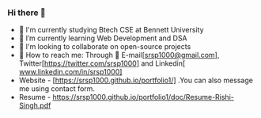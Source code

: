 ### Hi there 👋
- 🔭 I'm currently studying Btech CSE at Bennett University 
- 🌱 I’m currently learning Web Development and DSA 
- 👯 I'm looking to collaborate on open-source projects
- 💬 How to reach me: Through 📧 E-mail[srsp1000@gmail.com], Twitter[https://twitter.com/srsp1000] and Linkedin[ www.linkedin.com/in/srsp1000] 
- Website - [https://srsp1000.github.io/portfolio1/] .You can also message me using contact form.
- Resume - https://srsp1000.github.io/portfolio1/doc/Resume-Rishi-Singh.pdf
<!--
**srsp1000/srsp1000** is a ✨ _special_ ✨ repository because its `README.md` (this file) appears on your GitHub profile.

Here are some ideas to get you started:

- 🔭 I’m currently working on 
- 🌱 I’m currently learning Web Development and DSA 
- 👯 I’m looking to collaborate on ...
- 🤔 I’m looking for help with ...
- 💬 Ask me about ...
- 📫 How to reach me: ...
- 😄 Pronouns: ...
- ⚡ Fun fact: ...
-->
